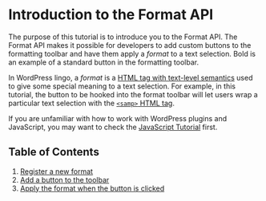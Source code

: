 # Introduction to the Format API

The purpose of this tutorial is to introduce you to the Format API. The Format API makes it possible for developers to add custom buttons to the formatting toolbar and have them apply a _format_ to a text selection. Bold is an example of a standard button in the formatting toolbar.

In WordPress lingo, a _format_ is a [HTML tag with text-level semantics](https://www.w3.org/TR/html5/textlevel-semantics.html#text-level-semantics-usage-summary) used to give some special meaning to a text selection. For example, in this tutorial, the button to be hooked into the format toolbar will let users wrap a particular text selection with the [`<samp>` HTML tag](https://developer.mozilla.org/en-US/docs/Web/HTML/Element/samp).

If you are unfamiliar with how to work with WordPress plugins and JavaScript, you may want to check the [JavaScript Tutorial](/docs/tutorials/javascript/readme.md) first.

## Table of Contents

1. [Register a new format](/docs/tutorials/format-api/1-register-format.md)
2. [Add a button to the toolbar](/docs/tutorials/format-api/2-toolbar-button.md)
3. [Apply the format when the button is clicked](/docs/tutorials/format-api/3-apply-format.md)
